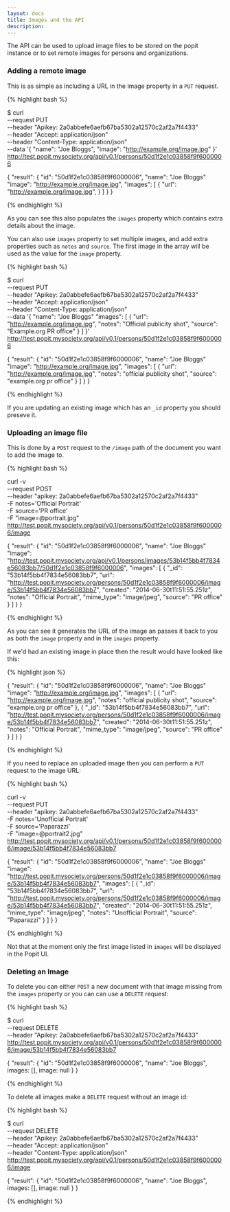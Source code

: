 ```yaml
---
layout: docs
title: Images and the API
description: 
---
```


The API can be used to upload image files to be stored on the popit instance or to set remote images for persons and organizations.

### Adding a remote image

This is as simple as including a URL in the image property in a `PUT` request.

{% highlight bash %}

$ curl                                                          \
    --request PUT                                               \
    --header "Apikey: 2a0abbefe6aefb67ba5302a12570c2af2a7f4433" \
    --header "Accept: application/json"                         \
    --header "Content-Type: application/json"                   \
    --data '{ "name": "Joe Bloggs",
              "image": "http://example.org/image.jpg" }'        \
http://test.popit.mysociety.org/api/v0.1/persons/50d1f2e1c03858f9f6000006

{
  "result": {
    "id": "50d1f2e1c03858f9f6000006",
    "name": "Joe Bloggs"
    "image": "http://example.org/image.jpg",
    "images": [
        {
            "url": "http://example.org/image.jpg",
        }
    ]
  }
}

{% endhighlight %}

As you can see this also populates the `images` property which contains extra details about the image.

You can also use `images` property to set multiple images, and add extra properties such as `notes` and `source`. The first image in the array will be used as the value for the `image` property.

{% highlight bash %}

$ curl                                                          \
    --request PUT                                               \
    --header "Apikey: 2a0abbefe6aefb67ba5302a12570c2af2a7f4433" \
    --header "Accept: application/json"                         \
    --header "Content-Type: application/json"                   \
    --data '{ "name": "Joe Bloggs"
              "images": [
                {
                  "url": "http://example.org/image.jpg",
                  "notes": "Official publicity shot",
                  "source": "Example.org PR office"
                }
              ]
            }'                                                  \
http://test.popit.mysociety.org/api/v0.1/persons/50d1f2e1c03858f9f6000006

{
  "result": {
    "id": "50d1f2e1c03858f9f6000006",
    "name": "Joe Bloggs"
    "image": "http://example.org/image.jpg",
    "images": [
        {
            "url": "http://example.org/image.jpg",
            "notes": "official publicity shot",
            "source": "example.org pr office"
        }
    ]
  }
}

{% endhighlight %}

If you are updating an existing image which has an `_id` property you should preseve it.

### Uploading an image file

This is done by a `POST` request to the `/image` path of the document you want to add the image to.

{% highlight bash %}

curl -v                                                             \
    --request POST                                                  \
    --header "apikey: 2a0abbefe6aefb67ba5302a12570c2af2a7f4433"     \
    -F notes='Official Portrait'                                    \
    -F source='PR office'                                           \
    -F "image=@portrait.jpg"                                        \
http://test.popit.mysociety.org/api/v0.1/persons/50d1f2e1c03858f9f6000006/image

{
  "result": {
    "id": "50d1f2e1c03858f9f6000006",
    "name": "Joe Bloggs"
    "image": "http://test.popit.mysociety.org/api/v0.1/persons/images/53b14f5bb4f7834e56083bb7/50d1f2e1c03858f9f6000006",
    "images": [
        {
            "_id": "53b14f5bb4f7834e56083bb7",
            "url": "http://test.popit.mysociety.org/persons/50d1f2e1c03858f9f6000006/image/53b14f5bb4f7834e56083bb7",
            "created": "2014-06-30t11:51:55.251z",
            "notes": "Official Portrait",
            "mime_type": "image/jpeg",
            "source": "PR office"
        }
    ]
  }
}

{% endhighlight %}

As you can see it generates the URL of the image an passes it back to you as both the `image` property and in the `images` property.

If we'd had an existing image in place then the result would have looked like this:

{% highlight json %}

{
  "result": {
    "id": "50d1f2e1c03858f9f6000006",
    "name": "Joe Bloggs"
    "image": "http://example.org/image.jpg",
    "images": [
        {
            "url": "http://example.org/image.jpg",
            "notes": "official publicity shot",
            "source": "example.org pr office"
        },
        {
            "_id": "53b14f5bb4f7834e56083bb7",
            "url": "http://test.popit.mysociety.org/persons/50d1f2e1c03858f9f6000006/image/53b14f5bb4f7834e56083bb7",
            "created": "2014-06-30t11:51:55.251z",
            "notes": "Official Portrait",
            "mime_type": "image/jpeg",
            "source": "PR office"
        }
    ]
  }
}

{% endhighlight %}

If you need to replace an uploaded image then you can perform a `PUT` request to the image URL:

{% highlight bash %}

curl -v                                                               \
    --request PUT                                                     \
    --header "apikey: 2a0abbefe6aefb67ba5302a12570c2af2a7f4433"       \
    -F notes='Unofficial Portrait'                                    \
    -F source='Paparazzi'                                             \
    -F "image=@portrait2.jpg"                                         \
http://test.popit.mysociety.org/api/v0.1/persons/50d1f2e1c03858f9f6000006/image/53b14f5bb4f7834e56083bb7

{
  "result": {
    "id": "50d1f2e1c03858f9f6000006",
    "name": "Joe Bloggs"
    "image": "http://test.popit.mysociety.org/persons/50d1f2e1c03858f9f6000006/image/53b14f5bb4f7834e56083bb7",
    "images": [
        {
            "_id": "53b14f5bb4f7834e56083bb7",
            "url": "http://test.popit.mysociety.org/persons/50d1f2e1c03858f9f6000006/image/53b14f5bb4f7834e56083bb7",
            "created": "2014-06-30t11:51:55.251z",
            "mime_type": "image/jpeg",
            "notes": "Unofficial Portrait",
            "source": "Paparazzi"
        }
    ]
  }
}

{% endhighlight %}

Not that at the moment only the first image listed in `images` will be displayed in the Popit UI.

### Deleting an Image

To delete you can either `POST` a new document with that image missing from the `images` property or you can can use a `DELETE` request:

{% highlight bash %}

$ curl                                                          \
    --request DELETE                                            \
    --header "Apikey: 2a0abbefe6aefb67ba5302a12570c2af2a7f4433" \
http://test.popit.mysociety.org/api/v0.1/persons/50d1f2e1c03858f9f6000006/image/53b14f5bb4f7834e56083bb7

{
  "result": {
    "id": "50d1f2e1c03858f9f6000006",
    "name": "Joe Bloggs",
    images: [],
    image: null
  }
}

{% endhighlight %}

To delete all images make a `DELETE` request without an image id:

{% highlight bash %}

$ curl                                                          \
    --request DELETE                                            \
    --header "Apikey: 2a0abbefe6aefb67ba5302a12570c2af2a7f4433" \
    --header "Accept: application/json"                         \
    --header "Content-Type: application/json"                   \
http://test.popit.mysociety.org/api/v0.1/persons/50d1f2e1c03858f9f6000006/image

{
  "result": {
    "id": "50d1f2e1c03858f9f6000006",
    "name": "Joe Bloggs",
    images: [],
    image: null
  }
}

{% endhighlight %}

